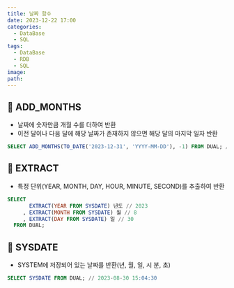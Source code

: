 ```yaml
---
title: 날짜 함수
date: 2023-12-22 17:00
categories:
  - DataBase
  - SQL
tags:
  - DataBase
  - RDB
  - SQL
image: 
path:
---
```


## 🌈 ADD_MONTHS
- 날짜에 숫자만큼 개월 수를 더하여 반환
- 이전 달이나 다음 달에 해당 날짜가 존재하지 않으면 해당 달의 마지막 일자 반환
```sql
SELECT ADD_MONTHS(TO_DATE('2023-12-31', 'YYYY-MM-DD'), -1) FROM DUAL; // 2023-11-30
```

## 🌈 EXTRACT
- 특정 단위(YEAR, MONTH, DAY, HOUR, MINUTE, SECOND)를 추출하여 반환
```sql
SELECT
       EXTRACT(YEAR FROM SYSDATE) 년도 // 2023
     , EXTRACT(MONTH FROM SYSDATE) 월 // 8
     , EXTRACT(DAY FROM SYSDATE) 일 // 30
  FROM DUAL;
```

## 🌈 SYSDATE
- SYSTEM에 저장되어 있는 날짜를 반환(년, 월, 일, 시 분, 초)
```sql
SELECT SYSDATE FROM DUAL; // 2023-08-30 15:04:30
```